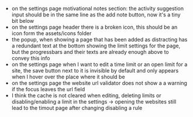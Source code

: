 - on the settings page motivational notes section: the activity suggestion input should be in the same line as the add note button, now it's a tiny bit below
- on the settings page header there is a broken icon, this should be an icon form the assets/icons folder
- the popup, when showing a page that has been added as distracting has a redundant text at the bottom showing the limit settings for the page, but the progressbars and their texts are already enough above to convey this info
- on the settings page when I want to edit a time limit or an open limit for a site, the save button next to it is invisible by default and only appears when I hover over the place where it should be
-  on the settings page the website url validator does not show a a warning if the focus leaves the url field
- I think the cache is not cleared when editing, deleting limits or disabling/enabling a limit in the settings -> opening the websites still lead to the timout page after changing disabling a rule